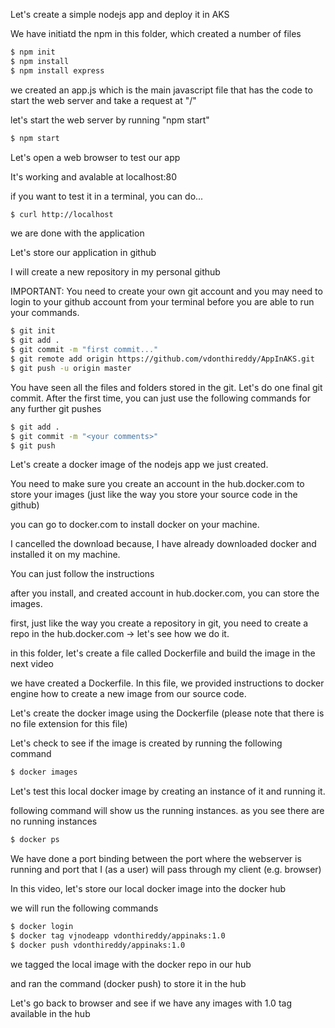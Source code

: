 Let's create a simple nodejs app and deploy it in AKS

We have initiatd the npm in this folder, which created a number of files

```sh
$ npm init
$ npm install
$ npm install express
```

we created an app.js which is the main javascript file that has the code to start the web server and take a request at "/"

let's start the web server by running "npm start"

```sh
$ npm start
```

Let's open a web browser to test our app

It's working and avalable at localhost:80

if you want to test it in a terminal, you can do...

```sh
$ curl http://localhost
```

we are done with the application

Let's store our application in github

I will create a new repository in my personal github

IMPORTANT: You need to create your own git account and you may need to login to your github account from your terminal before you are able to run your commands.

```sh
$ git init
$ git add .
$ git commit -m "first commit..."
$ git remote add origin https://github.com/vdonthireddy/AppInAKS.git
$ git push -u origin master
```

You have seen all the files and folders stored in the git. Let's do one final git commit. After the first time, you can just use the following commands for any further git pushes

```sh
$ git add .
$ git commit -m "<your comments>"
$ git push
```

Let's create a docker image of the nodejs app we just created.

You need to make sure you create an account in the hub.docker.com to store your images (just like the way you store your source code in the github)

you can go to docker.com to install docker on your machine.

I cancelled the download because, I have already downloaded docker and installed it on my machine.

You can just follow the instructions

after you install, and created account in hub.docker.com, you can store the images.

first, just like the way you create a repository in git, you need to create a repo in the hub.docker.com -> let's see how we do it.

in this folder, let's create a file called Dockerfile and build the image in the next video

we have created a Dockerfile. In this file, we provided instructions to docker engine how to create a new image from our source code.

Let's create the docker image using the Dockerfile (please note that there is no file extension for this file)

Let's check to see if the image is created by running the following command

```sh
$ docker images
```

Let's test this local docker image by creating an instance of it and running it.

following command will show us the running instances. as you see there are no running instances

```sh
$ docker ps
```

We have done a port binding between the port where the webserver is running and port that I (as a user) will pass through my client (e.g. browser)

In this video, let's store our local docker image into the docker hub

we will run the following commands

```sh
$ docker login
$ docker tag vjnodeapp vdonthireddy/appinaks:1.0
$ docker push vdonthireddy/appinaks:1.0
```

we tagged the local image with the docker repo in our hub

and ran the command (docker push) to store it in the hub

Let's go back to browser and see if we have any images with 1.0 tag available in the hub
